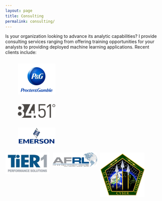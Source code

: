 ```yaml
---
layout: page
title: Consulting
permalink: consulting/
---
```


<STYLE TYPE="text/css"> 
<!-- 

figure {
    display: inline-block;
}

--> 
</STYLE>

Is your organization looking to advance its analytic capabilities?  I provide consulting services ranging from offering training opportunities for your analysts to providing deployed machine learning applications.  Recent clients include:

<div id="image-container1">
  <figure>
    <img src="/public/images/consulting/maxresdefault.jpg" alt="" style="width: 28%;"/>
  </figure>
  <figure>
    <img src="/public/images/consulting/CEU-F6iWAAAkY5c.png" alt="" style="float: left; width: 28%;"/>
  </figure>
  <figure>
    <img src="/public/images/consulting/emerson-electric.jpg" alt="" style="float: left; width: 28%;"/>
  </figure>
</div>

  
<div id="image-container2"> 
  <img src="/public/images/consulting/fcc35a95fbd868fc70bab9aefb7fb66b.jpg" style="float: left; width: 28%; margin-right: 2%; margin-bottom: 0.5em;">
  <img src="/public/images/consulting/d185fc_98f6a41377db48dfa278c71262a10b76_mv2.jpg" style="float: left; width: 28%; margin-right: 2%; margin-bottom: 0.5em;">
  <img src="/public/images/consulting/US_Army_Cyber_Command_logo.png" style="float: left; width: 28%; margin-right: 2%; margin-bottom: 0.5em;" >
</div>
